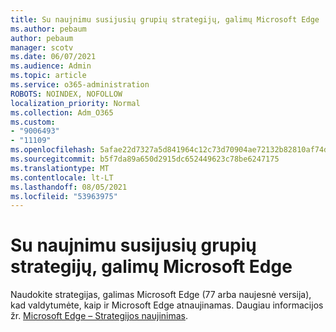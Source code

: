 ```yaml
---
title: Su naujnimu susijusių grupių strategijų, galimų Microsoft Edge
ms.author: pebaum
author: pebaum
manager: scotv
ms.date: 06/07/2021
ms.audience: Admin
ms.topic: article
ms.service: o365-administration
ROBOTS: NOINDEX, NOFOLLOW
localization_priority: Normal
ms.collection: Adm_O365
ms.custom:
- "9006493"
- "11109"
ms.openlocfilehash: 5afae22d7327a5d841964c12c73d70904ae72132b82810af74d32fc15ef30d6f
ms.sourcegitcommit: b5f7da89a650d2915dc652449623c78be6247175
ms.translationtype: MT
ms.contentlocale: lt-LT
ms.lasthandoff: 08/05/2021
ms.locfileid: "53963975"
---
```

# <a name="use-update-related-group-policies-available-in-microsoft-edge"></a>Su naujnimu susijusių grupių strategijų, galimų Microsoft Edge

Naudokite strategijas, galimas Microsoft Edge (77 arba naujesnė versija), kad valdytumėte, kaip ir Microsoft Edge atnaujinamas. Daugiau informacijos žr. [Microsoft Edge – Strategijos naujinimas](/DeployEdge/microsoft-edge-update-policies#available-policies).